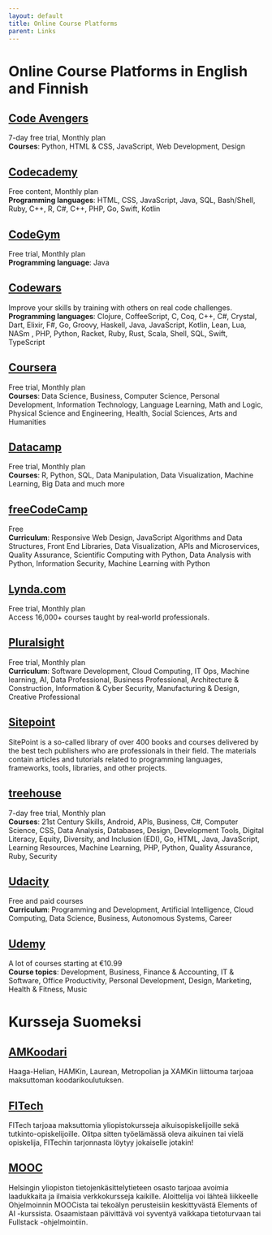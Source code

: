 ```yaml
---
layout: default
title: Online Course Platforms
parent: Links
---
```


# Online Course Platforms in English and Finnish

## [Code Avengers](https://www.codeavengers.com/)
7-day free trial, Monthly plan  
**Courses**: Python, HTML & CSS, JavaScript, Web Development, Design

## [Codecademy](https://www.codecademy.com/)
Free content, Monthly plan  
**Programming languages**: HTML, CSS, JavaScript, Java, SQL, Bash/Shell, Ruby, C++, R, C#, C++, PHP, Go, Swift, Kotlin

## [CodeGym](https://codegym.cc/)
Free trial, Monthly plan  
**Programming language**: Java

## [Codewars](https://www.codewars.com/)
Improve your skills by training with others on real code challenges.  
**Programming languages**: Clojure, CoffeeScript, C, Coq, C++, C#, Crystal, Dart, Elixir, F#, Go, Groovy, Haskell, Java, JavaScript, Kotlin, Lean, Lua, NASm , PHP, Python, Racket, Ruby, Rust, Scala, Shell, SQL, Swift, TypeScript

## [Coursera](https://www.coursera.org/)
Free trial, Monthly plan  
**Courses**: Data Science, Business, Computer Science, Personal Development, Information Technology, Language Learning, Math and Logic, Physical Science and Engineering, Health, Social Sciences, Arts and Humanities

## [Datacamp](https://www.datacamp.com/)
Free trial, Monthly plan  
**Courses**: R, Python, SQL, Data Manipulation, Data Visualization, Machine Learning, Big Data and much more

## [freeCodeCamp](https://www.freecodecamp.org/)
Free  
**Curriculum**: Responsive Web Design, JavaScript Algorithms and Data Structures, Front End Libraries, Data Visualization, APIs and Microservices, Quality Assurance, Scientific Computing with Python, Data Analysis with Python, Information Security, Machine Learning with Python

## [Lynda.com](https://www.lynda.com/)
Free trial, Monthly plan  
Access 16,000+ courses taught by real‑world professionals.

## [Pluralsight](https://www.pluralsight.com/)
Free trial, Monthly plan  
**Curriculum**: Software Development, Cloud Computing, IT Ops, Machine learning, AI, Data Professional, Business Professional, Architecture & Construction, Information & Cyber Security, Manufacturing & Design, Creative Professional

## [Sitepoint](https://www.sitepoint.com/)
SitePoint is a so-called library of over 400 books and courses delivered by the best tech publishers who are professionals in their field. The materials contain articles and tutorials related to programming languages, frameworks, tools, libraries, and other projects. 

## [treehouse](https://teamtreehouse.com/)
7-day free trial, Monthly plan  
**Courses**: 21st Century Skills, Android, APIs, Business, C#, Computer Science, CSS, Data Analysis, Databases, Design, Development Tools, Digital Literacy, Equity, Diversity, and Inclusion (EDI), Go, HTML, Java, JavaScript, Learning Resources, Machine Learning, PHP, Python, Quality Assurance, Ruby, Security

## [Udacity](https://www.udacity.com/)
Free and paid courses  
**Curriculum**: Programming and Development, Artificial Intelligence, Cloud Computing, Data Science, Business, Autonomous Systems, Career

## [Udemy](https://www.udemy.com/)
A lot of courses starting at €10.99  
**Course topics**: Development, Business, Finance & Accounting, IT & Software, Office Productivity, Personal Development, Design, Marketing, Health & Fitness, Music

# Kursseja Suomeksi

## [AMKoodari](https://amkoodari.fi/fi)
Haaga-Helian, HAMKin, Laurean, Metropolian ja XAMKin liittouma tarjoaa maksuttoman koodarikoulutuksen.

## [FITech](https://fitech.io/fi/)
FITech tarjoaa maksuttomia yliopistokursseja aikuisopiskelijoille sekä tutkinto-opiskelijoille. Olitpa sitten työelämässä oleva aikuinen tai vielä opiskelija, FITechin tarjonnasta löytyy jokaiselle jotakin!

## [MOOC](https://www.mooc.fi/)
Helsingin yliopiston tietojenkäsittelytieteen osasto tarjoaa avoimia laadukkaita ja ilmaisia verkkokursseja kaikille. Aloittelija voi lähteä liikkeelle Ohjelmoinnin MOOCista tai tekoälyn perusteisiin keskittyvästä Elements of AI -kurssista. Osaamistaan päivittävä voi syventyä vaikkapa tietoturvaan tai Fullstack -ohjelmointiin.


